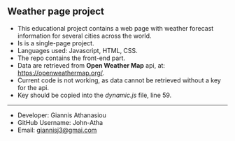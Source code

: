 ## Weather page project

* This educational project contains a web page with weather forecast information for several cities across the world.
* Is is a single-page project.
* Languages used: Javascript, HTML, CSS.
* The repo contains the front-end part.
* Data are retrieved from <b>Open Weather Map</b> api, at: https://openweathermap.org/.
* Current code is not working, as data cannot be retrieved without a key for the api.
* Key should be copied into the <i>dynamic.js</i> file, line 59.

- - -
- Developer: Giannis Athanasiou
- GitHub Username: John-Atha
- Email: giannisj3@gmai.com